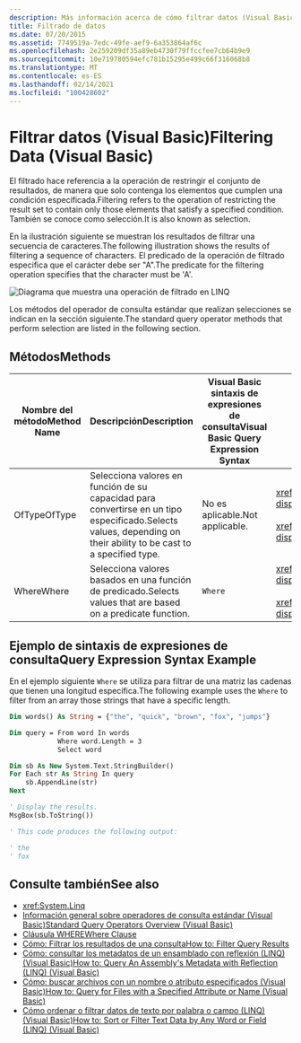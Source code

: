 ```yaml
---
description: Más información acerca de cómo filtrar datos (Visual Basic)
title: Filtrado de datos
ms.date: 07/20/2015
ms.assetid: 7749519a-7edc-49fe-aef9-6a353864af6c
ms.openlocfilehash: 2e259209df35a89eb4730f79ffccfee7cb64b9e9
ms.sourcegitcommit: 10e719780594efc781b15295e499c66f316068b8
ms.translationtype: MT
ms.contentlocale: es-ES
ms.lasthandoff: 02/14/2021
ms.locfileid: "100428602"
---
```

# <a name="filtering-data-visual-basic"></a><span data-ttu-id="2287d-103">Filtrar datos (Visual Basic)</span><span class="sxs-lookup"><span data-stu-id="2287d-103">Filtering Data (Visual Basic)</span></span>

<span data-ttu-id="2287d-104">El filtrado hace referencia a la operación de restringir el conjunto de resultados, de manera que solo contenga los elementos que cumplen una condición especificada.</span><span class="sxs-lookup"><span data-stu-id="2287d-104">Filtering refers to the operation of restricting the result set to contain only those elements that satisfy a specified condition.</span></span> <span data-ttu-id="2287d-105">También se conoce como selección.</span><span class="sxs-lookup"><span data-stu-id="2287d-105">It is also known as selection.</span></span>

<span data-ttu-id="2287d-106">En la ilustración siguiente se muestran los resultados de filtrar una secuencia de caracteres.</span><span class="sxs-lookup"><span data-stu-id="2287d-106">The following illustration shows the results of filtering a sequence of characters.</span></span> <span data-ttu-id="2287d-107">El predicado de la operación de filtrado especifica que el carácter debe ser "A".</span><span class="sxs-lookup"><span data-stu-id="2287d-107">The predicate for the filtering operation specifies that the character must be 'A'.</span></span>

![Diagrama que muestra una operación de filtrado en LINQ](./media/filtering-data/linq-filter-operation.png)

<span data-ttu-id="2287d-109">Los métodos del operador de consulta estándar que realizan selecciones se indican en la sección siguiente.</span><span class="sxs-lookup"><span data-stu-id="2287d-109">The standard query operator methods that perform selection are listed in the following section.</span></span>

## <a name="methods"></a><span data-ttu-id="2287d-110">Métodos</span><span class="sxs-lookup"><span data-stu-id="2287d-110">Methods</span></span>

|<span data-ttu-id="2287d-111">Nombre del método</span><span class="sxs-lookup"><span data-stu-id="2287d-111">Method Name</span></span>|<span data-ttu-id="2287d-112">Descripción</span><span class="sxs-lookup"><span data-stu-id="2287d-112">Description</span></span>|<span data-ttu-id="2287d-113">Visual Basic sintaxis de expresiones de consulta</span><span class="sxs-lookup"><span data-stu-id="2287d-113">Visual Basic Query Expression Syntax</span></span>|<span data-ttu-id="2287d-114">Más información</span><span class="sxs-lookup"><span data-stu-id="2287d-114">More Information</span></span>|
|-----------------|-----------------|------------------------------------------|----------------------|
|<span data-ttu-id="2287d-115">OfType</span><span class="sxs-lookup"><span data-stu-id="2287d-115">OfType</span></span>|<span data-ttu-id="2287d-116">Selecciona valores en función de su capacidad para convertirse en un tipo especificado.</span><span class="sxs-lookup"><span data-stu-id="2287d-116">Selects values, depending on their ability to be cast to a specified type.</span></span>|<span data-ttu-id="2287d-117">No es aplicable.</span><span class="sxs-lookup"><span data-stu-id="2287d-117">Not applicable.</span></span>|<xref:System.Linq.Enumerable.OfType%2A?displayProperty=nameWithType><br /><br /> <xref:System.Linq.Queryable.OfType%2A?displayProperty=nameWithType>|
|<span data-ttu-id="2287d-118">Where</span><span class="sxs-lookup"><span data-stu-id="2287d-118">Where</span></span>|<span data-ttu-id="2287d-119">Selecciona valores basados en una función de predicado.</span><span class="sxs-lookup"><span data-stu-id="2287d-119">Selects values that are based on a predicate function.</span></span>|`Where`|<xref:System.Linq.Enumerable.Where%2A?displayProperty=nameWithType><br /><br /> <xref:System.Linq.Queryable.Where%2A?displayProperty=nameWithType>|

## <a name="query-expression-syntax-example"></a><span data-ttu-id="2287d-120">Ejemplo de sintaxis de expresiones de consulta</span><span class="sxs-lookup"><span data-stu-id="2287d-120">Query Expression Syntax Example</span></span>

<span data-ttu-id="2287d-121">En el ejemplo siguiente `Where` se utiliza para filtrar de una matriz las cadenas que tienen una longitud específica.</span><span class="sxs-lookup"><span data-stu-id="2287d-121">The following example uses the `Where` to filter from an array those strings that have a specific length.</span></span>

```vb
Dim words() As String = {"the", "quick", "brown", "fox", "jumps"}

Dim query = From word In words
            Where word.Length = 3
            Select word

Dim sb As New System.Text.StringBuilder()
For Each str As String In query
    sb.AppendLine(str)
Next

' Display the results.
MsgBox(sb.ToString())

' This code produces the following output:

' the
' fox
```

## <a name="see-also"></a><span data-ttu-id="2287d-122">Consulte también</span><span class="sxs-lookup"><span data-stu-id="2287d-122">See also</span></span>

- <xref:System.Linq>
- [<span data-ttu-id="2287d-123">Información general sobre operadores de consulta estándar (Visual Basic)</span><span class="sxs-lookup"><span data-stu-id="2287d-123">Standard Query Operators Overview (Visual Basic)</span></span>](standard-query-operators-overview.md)
- [<span data-ttu-id="2287d-124">Cláusula WHERE</span><span class="sxs-lookup"><span data-stu-id="2287d-124">Where Clause</span></span>](../../../language-reference/queries/where-clause.md)
- [<span data-ttu-id="2287d-125">Cómo: Filtrar los resultados de una consulta</span><span class="sxs-lookup"><span data-stu-id="2287d-125">How to: Filter Query Results</span></span>](../../language-features/linq/how-to-filter-query-results-by-using-linq.md)
- [<span data-ttu-id="2287d-126">Cómo: consultar los metadatos de un ensamblado con reflexión (LINQ) (Visual Basic)</span><span class="sxs-lookup"><span data-stu-id="2287d-126">How to: Query An Assembly's Metadata with Reflection (LINQ) (Visual Basic)</span></span>](how-to-query-an-assembly-s-metadata-with-reflection-linq.md)
- [<span data-ttu-id="2287d-127">Cómo: buscar archivos con un nombre o atributo especificados (Visual Basic)</span><span class="sxs-lookup"><span data-stu-id="2287d-127">How to: Query for Files with a Specified Attribute or Name (Visual Basic)</span></span>](how-to-query-for-files-with-a-specified-attribute-or-name.md)
- [<span data-ttu-id="2287d-128">Cómo ordenar o filtrar datos de texto por palabra o campo (LINQ) (Visual Basic)</span><span class="sxs-lookup"><span data-stu-id="2287d-128">How to: Sort or Filter Text Data by Any Word or Field (LINQ) (Visual Basic)</span></span>](how-to-sort-or-filter-text-data-by-any-word-or-field-linq.md)
